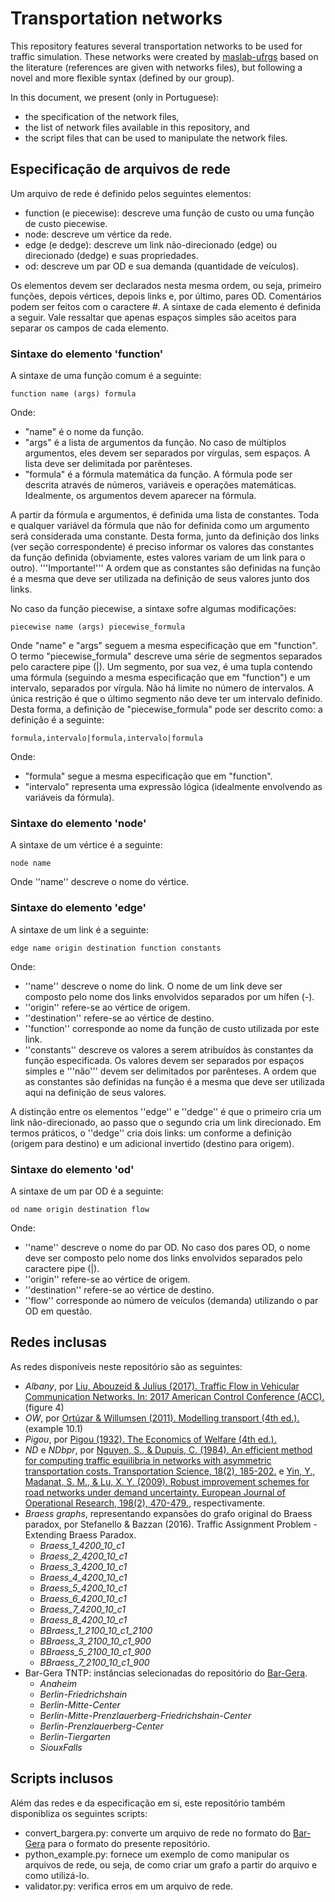 # Transportation networks
This repository features several transportation networks to be used for traffic simulation. 
These networks were created by [maslab-ufrgs](https://github.com/maslab-ufrgs) based on the literature (references are given with networks files), but following a novel and more flexible syntax (defined by our group). 

In this document, we present (only in Portuguese): 
* the specification of the network files, 
* the list of network files available in this repository, and 
* the script files that can be used to manipulate the network files.

## Especificação de arquivos de rede
Um arquivo de rede é definido pelos seguintes elementos:
* function (e piecewise): descreve uma função de custo ou uma função de custo piecewise.
* node: descreve um vértice da rede.
* edge (e dedge): descreve um link não-direcionado (edge) ou direcionado (dedge) e suas propriedades.
* od: descreve um par OD e sua demanda (quantidade de veículos).

Os elementos devem ser declarados nesta mesma ordem, ou seja, primeiro funções, depois vértices, depois links e, por último, pares OD. 
Comentários podem ser feitos com o caractere #. 
A sintaxe de cada elemento é definida a seguir. Vale ressaltar que apenas espaços simples são aceitos para separar os campos de cada elemento.

### Sintaxe do elemento 'function'
A sintaxe de uma função comum é a seguinte:
```
function name (args) formula
```

Onde:
* "name" é o nome da função.
* "args" é a lista de argumentos da função. No caso de múltiplos argumentos, eles devem ser separados por vírgulas, sem espaços. A lista deve ser delimitada por parênteses. 
* "formula" é a fórmula matemática da função. A fórmula pode ser descrita através de números, variáveis e operações matemáticas. Idealmente, os argumentos devem aparecer na fórmula.

A partir da fórmula e argumentos, é definida uma lista de constantes. Toda e qualquer variável da fórmula que não for definida como um argumento será considerada uma constante. Desta forma, junto da definição dos links (ver seção correspondente) é preciso informar os valores das constantes da função definida (obviamente, estes valores variam de um link para o outro). '''Importante!''' A ordem que as constantes são definidas na função é a mesma que deve ser utilizada na definição de seus valores junto dos links.

No caso da função piecewise, a sintaxe sofre algumas modificações:
```
piecewise name (args) piecewise_formula
```

Onde "name" e "args" seguem a mesma especificação que em "function". 
O termo "piecewise_formula" descreve uma série de segmentos separados pelo caractere pipe (|). Um segmento, por sua vez, é uma tupla contendo uma fórmula (seguindo a mesma especificação que em "function") e um intervalo, separados por vírgula. Não há limite no número de intervalos. A única restrição é que o último segmento não deve ter um intervalo definido. Desta forma, a definição de "piecewise_formula" pode ser descrito como:
a definição é a seguinte:
```
formula,intervalo|formula,intervalo|formula
```

Onde:
* "formula" segue a mesma especificação que em "function".
* "intervalo" representa uma expressão lógica (idealmente envolvendo as variáveis da fórmula).

### Sintaxe do elemento 'node'
A sintaxe de um vértice é a seguinte:
```
node name
```

Onde ''name'' descreve o nome do vértice.

### Sintaxe do elemento 'edge'
A sintaxe de um link é a seguinte:
```
edge name origin destination function constants
```

Onde:
* ''name'' descreve o nome do link. O nome de um link deve ser composto pelo nome dos links envolvidos separados por um hífen (-).
* ''origin'' refere-se ao vértice de origem.
* ''destination'' refere-se ao vértice de destino.
* ''function'' corresponde ao nome da função de custo utilizada por este link.
* ''constants'' descreve os valores a serem atribuídos às constantes da função especificada. Os valores devem ser separados por espaços simples e '''não''' devem ser delimitados por parênteses. A ordem que as constantes são definidas na função é a mesma que deve ser utilizada aqui na definição de seus valores. 

A distinção entre os elementos ''edge'' e ''dedge'' é que o primeiro cria um link não-direcionado, ao passo que o segundo cria um link direcionado. Em termos práticos, o ''dedge'' cria dois links: um conforme a definição (origem para destino) e um adicional invertido (destino para origem).

### Sintaxe do elemento 'od'
A sintaxe de um par OD é a seguinte:
```
od name origin destination flow
```

Onde:
* ''name'' descreve o nome do par OD. No caso dos pares OD, o nome deve ser composto pelo nome dos links envolvidos separados pelo caractere pipe (|).
* ''origin'' refere-se ao vértice de origem.
* ''destination'' refere-se ao vértice de destino.
* ''flow'' corresponde ao número de veículos (demanda) utilizando o par OD em questão.

## Redes inclusas

As redes disponíveis neste repositório são as seguintes:
* *Albany*, por [Liu, Abouzeid & Julius (2017). Traffic Flow in Vehicular Communication Networks. In: 2017 American Control Conference (ACC).](http://www.doi.org/10.23919/ACC.2017.7963812) (figure 4)
* *OW*, por [Ortúzar & Willumsen (2011). Modelling transport (4th ed.).](https://books.google.com/books?id=qWa5MyS4CiwC) (example 10.1)
* *Pigou*, por [Pigou (1932). The Economics of Welfare (4th ed.).](http://oll.libertyfund.org/titles/1410)
* *ND* e *NDbpr*, por [Nguyen, S., & Dupuis, C. (1984). An efficient method for computing traffic equilibria in networks with asymmetric transportation costs. Transportation Science, 18(2), 185-202.](https://pubsonline.informs.org/doi/abs/10.1287/trsc.18.2.185) e [Yin, Y., Madanat, S. M., & Lu, X. Y. (2009). Robust improvement schemes for road networks under demand uncertainty. European Journal of Operational Research, 198(2), 470-479.](https://www.sciencedirect.com/science/article/pii/S0377221708007558), respectivamente.
* *Braess graphs*, representando expansões do grafo original do Braess paradox, por Stefanello & Bazzan (2016). Traffic Assignment Problem - Extending Braess Paradox. 
  - *Braess_1_4200_10_c1*
  - *Braess_2_4200_10_c1*
  - *Braess_3_4200_10_c1*
  - *Braess_4_4200_10_c1*
  - *Braess_5_4200_10_c1*
  - *Braess_6_4200_10_c1*
  - *Braess_7_4200_10_c1*
  - *Braess_8_4200_10_c1*
  - *BBraess_1_2100_10_c1_2100*
  - *BBraess_3_2100_10_c1_900*
  - *BBraess_5_2100_10_c1_900*
  - *BBraess_7_2100_10_c1_900*
* Bar-Gera TNTP: instâncias selecionadas do repositório do [Bar-Gera](https://github.com/bstabler/TransportationNetworks).
  - *Anaheim*
  - *Berlin-Friedrichshain*
  - *Berlin-Mitte-Center*
  - *Berlin-Mitte-Prenzlauerberg-Friedrichshain-Center*
  - *Berlin-Prenzlauerberg-Center*
  - *Berlin-Tiergarten*
  - *SiouxFalls*

## Scripts inclusos

Além das redes e da especificação em si, este repositório também disponibliza os seguintes scripts:
* convert_bargera.py: converte um arquivo de rede no formato do [Bar-Gera](https://github.com/bstabler/TransportationNetworks) para o formato do presente repositório. 
* python_example.py: fornece um exemplo de como manipular os arquivos de rede, ou seja, de como criar um grafo a partir do arquivo e como utilizá-lo.
* validator.py: verifica erros em um arquivo de rede.

